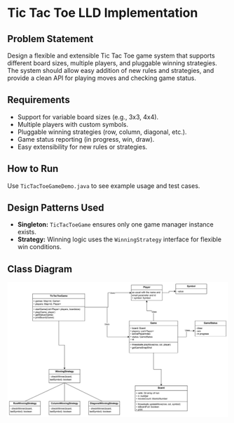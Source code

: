 # Tic Tac Toe LLD Implementation

## Problem Statement

Design a flexible and extensible Tic Tac Toe game system that supports different board sizes, multiple players, and pluggable winning strategies. The system should allow easy addition of new rules and strategies, and provide a clean API for playing moves and checking game status.

## Requirements

- Support for variable board sizes (e.g., 3x3, 4x4).
- Multiple players with custom symbols.
- Pluggable winning strategies (row, column, diagonal, etc.).
- Game status reporting (in progress, win, draw).
- Easy extensibility for new rules or strategies.

## How to Run

Use `TicTacToeGameDemo.java` to see example usage and test cases.

## Design Patterns Used

- **Singleton:** `TicTacToeGame` ensures only one game manager instance exists.
- **Strategy:** Winning logic uses the `WinningStrategy` interface for flexible win conditions.

## Class Diagram

![alt text](image.png)
